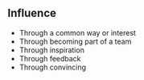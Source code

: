 ## Influence

* Through a common way or interest
* Through becoming part of a team
* Through inspiration
* Through feedback
* Through convincing
